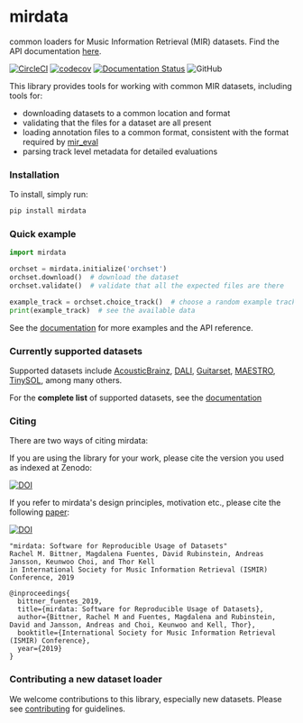 # mirdata
common loaders for Music Information Retrieval (MIR) datasets. Find the API documentation [here](https://mirdata.readthedocs.io/en/latest/).

[![CircleCI](https://circleci.com/gh/mir-dataset-loaders/mirdata.svg?style=svg)](https://circleci.com/gh/mir-dataset-loaders/mirdata)
[![codecov](https://codecov.io/gh/mir-dataset-loaders/mirdata/branch/master/graph/badge.svg)](https://codecov.io/gh/mir-dataset-loaders/mirdata)
[![Documentation Status](https://readthedocs.org/projects/mirdata/badge/?version=latest)](https://mirdata.readthedocs.io/en/latest/?badge=latest)
![GitHub](https://img.shields.io/github/license/mir-dataset-loaders/mirdata.svg)


This library provides tools for working with common MIR datasets, including tools for:
* downloading datasets to a common location and format
* validating that the files for a dataset are all present 
* loading annotation files to a common format, consistent with the format required by [mir_eval](https://github.com/craffel/mir_eval)
* parsing track level metadata for detailed evaluations


### Installation

To install, simply run:

```python
pip install mirdata
```

### Quick example
```python
import mirdata

orchset = mirdata.initialize('orchset')
orchset.download()  # download the dataset
orchset.validate()  # validate that all the expected files are there

example_track = orchset.choice_track()  # choose a random example track
print(example_track)  # see the available data
```
See the [documentation](https://mirdata.readthedocs.io/en/latest/) for more examples and the API reference.


### Currently supported datasets


Supported datasets include [AcousticBrainz](https://zenodo.org/record/2553414#.X8jTgulKhhE), [DALI](https://github.com/gabolsgabs/DALI), [Guitarset](http://github.com/marl/guitarset/), [MAESTRO](https://magenta.tensorflow.org/datasets/maestro), [TinySOL](https://www.orch-idea.org/), among many others.

For the **complete list** of supported datasets, see the [documentation](https://mirdata.readthedocs.io/en/latest/source/quick_reference.html)


### Citing


There are two ways of citing mirdata:

If you are using the library for your work, please cite the version you used as indexed at Zenodo:

[![DOI](https://zenodo.org/badge/DOI/10.5281/zenodo.4355859.svg)](https://doi.org/10.5281/zenodo.4355859)

If you refer to mirdata's design principles, motivation etc., please cite the following [paper](https://zenodo.org/record/3527750#.X-Inp5NKhUI):

[![DOI](https://zenodo.org/badge/DOI/10.5281/zenodo.3527750.svg)](https://doi.org/10.5281/zenodo.3527750)

```
"mirdata: Software for Reproducible Usage of Datasets"
Rachel M. Bittner, Magdalena Fuentes, David Rubinstein, Andreas Jansson, Keunwoo Choi, and Thor Kell
in International Society for Music Information Retrieval (ISMIR) Conference, 2019
```

```
@inproceedings{
  bittner_fuentes_2019,
  title={mirdata: Software for Reproducible Usage of Datasets},
  author={Bittner, Rachel M and Fuentes, Magdalena and Rubinstein, David and Jansson, Andreas and Choi, Keunwoo and Kell, Thor},
  booktitle={International Society for Music Information Retrieval (ISMIR) Conference},
  year={2019}
}
```

### Contributing a new dataset loader

We welcome contributions to this library, especially new datasets. Please see [contributing](https://mirdata.readthedocs.io/en/latest/source/contributing.html) for guidelines.
